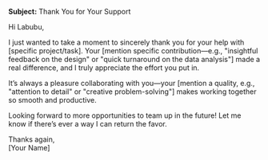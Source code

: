 **Subject:** Thank You for Your Support  

Hi Labubu,  

I just wanted to take a moment to sincerely thank you for your help with [specific project/task]. Your [mention specific contribution—e.g., "insightful feedback on the design" or "quick turnaround on the data analysis"] made a real difference, and I truly appreciate the effort you put in.  

It’s always a pleasure collaborating with you—your [mention a quality, e.g., "attention to detail" or "creative problem-solving"] makes working together so smooth and productive.  

Looking forward to more opportunities to team up in the future! Let me know if there’s ever a way I can return the favor.  

Thanks again,  
[Your Name]
